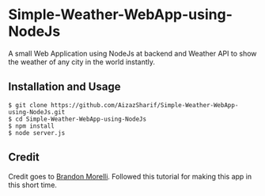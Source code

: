 # Simple-Weather-WebApp-using-NodeJs


A small Web Application using NodeJs at backend and Weather API to show the weather of any city in the world instantly. 

## Installation and Usage


```
$ git clone https://github.com/AizazSharif/Simple-Weather-WebApp-using-NodeJs.git
$ cd Simple-Weather-WebApp-using-NodeJs
$ npm install
$ node server.js
```
## Credit
Credit goes to [Brandon Morelli](https://codeburst.io/@bmorelli25). Followed this tutorial for making this app in this short time.
